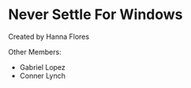 # Never Settle For Windows
Created by Hanna Flores

  Other Members:
- Gabriel Lopez
- Conner Lynch 
